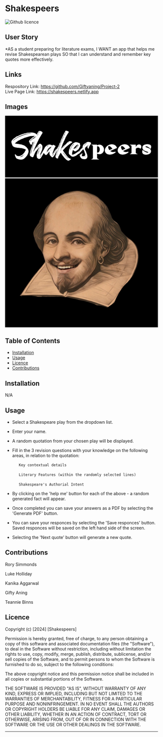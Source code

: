 # Shakespeers
![Github licence](https://img.shields.io/badge/your_licence:-MIT-blue.svg)

## User Story


*AS a student preparing for literature exams,
I WANT an app that helps me revise Shakespearean plays
SO that I can understand and remember key quotes more effectively.

## Links
Respository Link:
https://github.com/Giftyaning/Project-2 <br>
Live Page Link: 
https://shakespeers.netlify.app

## Images
![Alt Logo](./logo.png)
![Alt Happy Shakespeare](./happ-speare.png)

## Table of Contents
* [Installation](#installation)
* [Usage](#usage)
* [Licence](#licence)
* [Contributions](#contributions)


## Installation
N/A

## Usage

* Select a Shakespeare play from the dropdown list.
* Enter your name.
* A random quotation from your chosen play will be displayed.
* Fill in the 3 revision questions with your knowledge on the following areas, in relation to the quotation:

         Key contextual details

         Literary Features (within the randomly selected lines)

         Shakespeare's Authorial Intent
        
* By clicking on the 'help me' button for each of the above - a random generated fact will appear.
* Once completed you can save your answers as a PDF by selecting the 'Generate PDF' button.
* You can save your responces by selecting the 'Save responces' button. Saved responces will be saved on the left hand side of the screen. 
* Selecting the 'Next quote' button will generate a new quote.

## Contributions
Rory Simmonds

Luke Holliday

Kanika Aggarwal

Gifty Aning

Teannie Binns


## Licence

Copyright (c) [2024] [Shakespeers]

Permission is hereby granted, free of charge, to any person obtaining a copy
of this software and associated documentation files (the "Software"), to deal
in the Software without restriction, including without limitation the rights
to use, copy, modify, merge, publish, distribute, sublicense, and/or sell
copies of the Software, and to permit persons to whom the Software is
furnished to do so, subject to the following conditions:

The above copyright notice and this permission notice shall be included in all
copies or substantial portions of the Software.

THE SOFTWARE IS PROVIDED "AS IS", WITHOUT WARRANTY OF ANY KIND, EXPRESS OR
IMPLIED, INCLUDING BUT NOT LIMITED TO THE WARRANTIES OF MERCHANTABILITY,
FITNESS FOR A PARTICULAR PURPOSE AND NONINFRINGEMENT. IN NO EVENT SHALL THE
AUTHORS OR COPYRIGHT HOLDERS BE LIABLE FOR ANY CLAIM, DAMAGES OR OTHER
LIABILITY, WHETHER IN AN ACTION OF CONTRACT, TORT OR OTHERWISE, ARISING FROM,
OUT OF OR IN CONNECTION WITH THE SOFTWARE OR THE USE OR OTHER DEALINGS IN THE
SOFTWARE.

---
